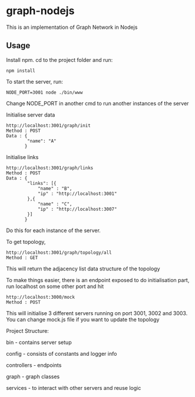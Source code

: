 # graph-nodejs

This is an implementation of Graph Network in Nodejs

## Usage

Install npm.
cd to the project folder and run:

    npm install
    
To start the server, run:

    NODE_PORT=3001 node ./bin/www

Change NODE_PORT in another cmd to run another instances of the server

Initialise server data
    
    http://localhost:3001/graph/init
    Method : POST
    Data : {
           	"name": "A"
           }

Initialise links
    
    http://localhost:3001/graph/links
    Method : POST
    Data : {
           	"links": [{
           		"name" : "B",
           		"ip" : "http://localhost:3001"
           	},{
           		"name" : "C",
           		"ip" : "http://localhost:3007"
           	}]
           }
          
Do this for each instance of the server.

To get topology,

    http://localhost:3001/graph/topology/all
    Method : GET

This will return the adjacency list data structure of the topology


To make things easier, there is an endpoint exposed to do initialisation part,
run localhost on some other port and hit
    
    http://localhost:3000/mock
    Method : POST
    
This will initialise 3 different servers running on port 3001, 3002 and 3003. 
You can change mock.js file if you want to update the topology

Project Structure:

bin - contains server setup

config - consists of constants and logger info

controllers - endpoints

graph - graph classes

services - to interact with other servers and reuse logic
 
